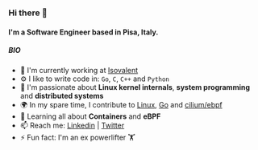 ### Hi there 👋

#### I'm a Software Engineer based in Pisa, Italy.

##### BIO

- 🏢 I'm currently working at [Isovalent](https://www.isovalent.com/)
- ⚙️ I like to write code in: `Go`, `C`, `C++` and `Python`
- :100: I'm passionate about **Linux kernel internals**, **system programming** and **distributed systems**
- 🌍 In my spare time, I contribute to [Linux](https://git.kernel.org/pub/scm/linux/kernel/git/torvalds/linux.git/log/?qt=author&q=Fabio+Falzoi), [Go](https://github.com/golang/go/commits?author=pippolo84) and [cilium/ebpf](https://github.com/cilium/ebpf/commits?author=pippolo84)
- 🌱 Learning all about **Containers** and **eBPF**
- 📫 Reach me: [Linkedin](https://www.linkedin.com/in/ffalzoi/) | [Twitter](https://twitter.com/pippolo84)
- ⚡️ Fun fact: I'm an ex powerlifter 🏋️
